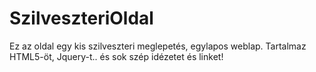 # SzilveszteriOldal

Ez az oldal egy kis szilveszteri meglepetés, egylapos weblap. Tartalmaz HTML5-öt, Jquery-t.. és sok szép idézetet és linket!